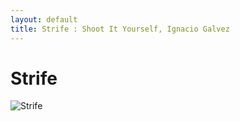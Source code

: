 ```yaml
---
layout: default
title: Strife : Shoot It Yourself, Ignacio Galvez
---
```


# Strife

![Strife](http://assets.farmhouse.co/publishing/1-shoot-it-yourself/images/strife-1.jpg)
